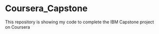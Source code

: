 # Coursera_Capstone
This repository is showing my code to complete the IBM Capstone project on Coursera 
